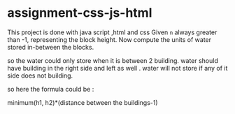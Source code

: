 # assignment-css-js-html
This project is done with java script ,html and css
Given `n` always greater than -1, representing the block height. Now compute the units of water stored in-between the blocks.

so the water could only store when it is between 2 building. water should have building in the right side and
 left as well . water will not store if any of it side does not building.


so here the formula could be :

minimum(h1, h2)*(distance between the buildings-1)
